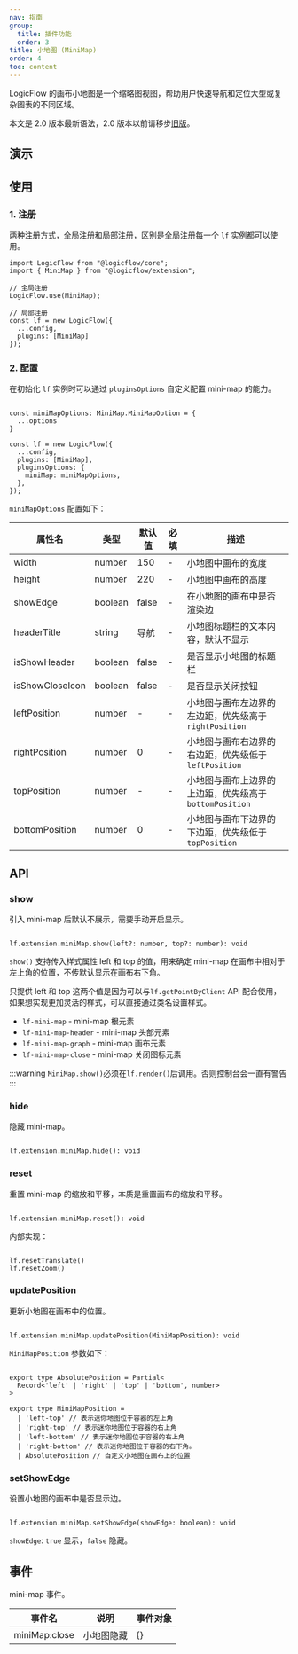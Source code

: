 ```yaml
---
nav: 指南
group:
  title: 插件功能
  order: 3
title: 小地图 (MiniMap)
order: 4
toc: content
---
```


<style>
table td:first-of-type {
  word-break: normal;
}
</style>

LogicFlow 的画布小地图是一个缩略图视图，帮助用户快速导航和定位大型或复杂图表的不同区域。

本文是 2.0 版本最新语法，2.0 版本以前请移步<a href="https://docs.logic-flow.cn/docs/#/zh/guide/extension/component-minimap" target="_blank">旧版</a>。

## 演示

<code id="react-portal" src="@/src/tutorial/extension/mini-map"></code>

## 使用

### 1. 注册

两种注册方式，全局注册和局部注册，区别是全局注册每一个 `lf` 实例都可以使用。

```tsx | pure
import LogicFlow from "@logicflow/core";
import { MiniMap } from "@logicflow/extension";

// 全局注册
LogicFlow.use(MiniMap);

// 局部注册
const lf = new LogicFlow({
  ...config,
  plugins: [MiniMap]
});

```

### 2. 配置

在初始化 `lf` 实例时可以通过 `pluginsOptions` 自定义配置 mini-map 的能力。

```tsx | pure

const miniMapOptions: MiniMap.MiniMapOption = {
  ...options
}

const lf = new LogicFlow({
  ...config,
  plugins: [MiniMap],
  pluginsOptions: {
    miniMap: miniMapOptions,
  },
});

```

`miniMapOptions` 配置如下：

| 属性名          | 类型    | 默认值 | 必填 | 描述                                                   |
| --------------- | ------- | ------ | ---- | ------------------------------------------------------ |
| width           | number  | 150    | -    | 小地图中画布的宽度                                     |
| height          | number  | 220    | -    | 小地图中画布的高度                                     |
| showEdge        | boolean | false  | -    | 在小地图的画布中是否渲染边                             |
| headerTitle     | string  | 导航   | -    | 小地图标题栏的文本内容，默认不显示                     |
| isShowHeader    | boolean | false  | -    | 是否显示小地图的标题栏                                 |
| isShowCloseIcon | boolean | false  | -    | 是否显示关闭按钮                                       |
| leftPosition    | number  | -      | -    | 小地图与画布左边界的左边距，优先级高于`rightPosition`  |
| rightPosition   | number  | 0      | -    | 小地图与画布右边界的右边距，优先级低于`leftPosition`   |
| topPosition     | number  | -      | -    | 小地图与画布上边界的上边距，优先级高于`bottomPosition` |
| bottomPosition  | number  | 0      | -    | 小地图与画布下边界的下边距，优先级低于`topPosition`    |

## API

### show

引入 mini-map 后默认不展示，需要手动开启显示。

```tsx | pure

lf.extension.miniMap.show(left?: number, top?: number): void

```

`show()` 支持传入样式属性 left 和 top 的值，用来确定 mini-map 在画布中相对于左上角的位置，不传默认显示在画布右下角。

只提供 left 和 top 这两个值是因为可以与`lf.getPointByClient` API 配合使用，如果想实现更加灵活的样式，可以直接通过类名设置样式。

- `lf-mini-map` - mini-map 根元素
- `lf-mini-map-header` - mini-map 头部元素
- `lf-mini-map-graph` - mini-map 画布元素
- `lf-mini-map-close` - mini-map 关闭图标元素

:::warning
`MiniMap.show()`必须在`lf.render()`后调用。否则控制台会一直有警告
:::

### hide

隐藏 mini-map。

```tsx | pure

lf.extension.miniMap.hide(): void

```

### reset

重置 mini-map 的缩放和平移，本质是重置画布的缩放和平移。

```tsx | pure

lf.extension.miniMap.reset(): void

```

内部实现：

```tsx | pure

lf.resetTranslate()
lf.resetZoom()

```

### updatePosition

更新小地图在画布中的位置。

```tsx | pure

lf.extension.miniMap.updatePosition(MiniMapPosition): void

```

`MiniMapPosition` 参数如下：

```tsx | pure

export type AbsolutePosition = Partial<
  Record<'left' | 'right' | 'top' | 'bottom', number>
>

export type MiniMapPosition =
  | 'left-top' // 表示迷你地图位于容器的左上角
  | 'right-top' // 表示迷你地图位于容器的右上角
  | 'left-bottom' // 表示迷你地图位于容器的右上角
  | 'right-bottom' // 表示迷你地图位于容器的右下角。
  | AbsolutePosition // 自定义小地图在画布上的位置

```

### setShowEdge

设置小地图的画布中是否显示边。

```tsx | pure

lf.extension.miniMap.setShowEdge(showEdge: boolean): void

```

`showEdge`: `true` 显示，`false` 隐藏。

## 事件

mini-map 事件。

| 事件名        | 说明       | 事件对象 |
| ------------- | ---------- | -------- |
| miniMap:close | 小地图隐藏 | {}       |
